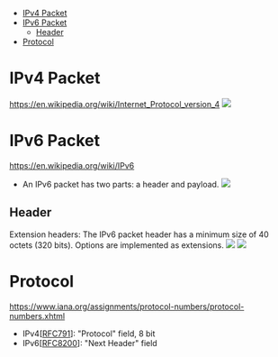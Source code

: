 - [IPv4 Packet](#ipv4-packet)
- [IPv6 Packet](#ipv6-packet)
    - [Header](#header)
- [Protocol](#protocol)

# IPv4 Packet
https://en.wikipedia.org/wiki/Internet_Protocol_version_4
![](https://upload.wikimedia.org/wikipedia/commons/6/60/IPv4_Packet-en.svg)

# IPv6 Packet
https://en.wikipedia.org/wiki/IPv6

- An IPv6 packet has two parts: a header and payload.
![](https://upload.wikimedia.org/wikipedia/commons/6/6e/IPv6_packet.svg)

## Header
Extension headers: The IPv6 packet header has a minimum size of 40 octets (320 bits). Options are implemented as extensions.
![](https://upload.wikimedia.org/wikipedia/commons/9/9a/IPv6_headers_sequence-en.svg)
![](https://upload.wikimedia.org/wikipedia/commons/a/ab/Ipv6_header.svg)

# Protocol
https://www.iana.org/assignments/protocol-numbers/protocol-numbers.xhtml

- IPv4[[RFC791](https://www.iana.org/go/rfc791)]: "Protocol" field, 8 bit
- IPv6[[RFC8200](https://www.iana.org/go/rfc8200)]: "Next Header" field
